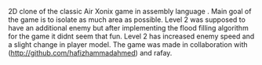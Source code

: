 2D clone of the classic Air Xonix game in assembly language .
Main goal of the game is to isolate as much area as possible.
Level 2 was supposed to have an additional enemy but after implementing the flood filling algorithm for the game it didnt seem that fun. Level 2 has increased enemy speed and a slight change in player model.
The game was made in collaboration with (http://github.com/hafizhammadahmed) and rafay.

